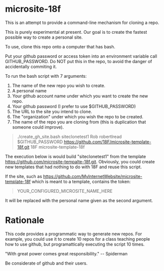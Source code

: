 microsite-18f
=========

This is an attempt to provide a command-line mechanism for cloning a
repo. 

This is purely experimental at present.  Our goal is to create the
fastest possible way to create a personal site.

To use, clone this repo onto a computer that has bash.

Put your github password or access token into an environment variable
call GITHUB_PASSWORD.  Do NOT put this in the repo, to avoid the
danger of accidentally commiting it.

To run the bash script with 7 arguments:

1. The name of the new repo you wish to create.
2. A personal name
3. Your github account name under which you want to create the new
   repo.
4. Your github password (I prefer to use $GITHUB_PASSWORD)
5. The URL to the site you intend to clone.
6.  The "organization" under which you wish the repo to be created.
7. The name of the repo you are cloning from (this is duplication that
   someone could improve).

> 
> ./create_gh_site.bash siteclonetest1 Rob robertlread
> $GITHUB_PASSWORD https://github.com/18F/microsite-template-18f.git 18F
> microsite-template-18f

The execution below is would build "siteclonetest1" from the template
https://github.com/microsite-tempalte-18f.git.
Obviously, you could create new templates that had nothing to do with
18F and reuse this script.

If the site, such as
https://github.com/MyInternetWebsite/microsite-template-18f which is
meant to a template, contains the token:

> YOUR_CONFIGURED_MICROSITE_NAME_HERE

It will be replaced with the personal name given as the second argument.

# Rationale

This code provides a programmatic way to generate new repos.  For
example, you could use it to create 10 repos for a class teaching
people how to use github, but programattically executing the script
10 times.

"With great power comes great responsibility." -- Spiderman

Be considerate of github and their users.


